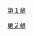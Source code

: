 [第１章](http://gforestshade.github.io/mmd_to_civ4/mmd_to_civ4.html)  

[第２章](http://gforestshade.github.io/mmd_to_civ4/mmd_to_civ4_anim.html)  
